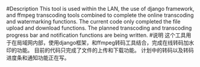 #Description
This tool is used within the LAN, the use of django framework, and ffmpeg transcoding tools combined to complete the online transcoding and watermarking functions.
The current code only completed the file upload and download functions.
The planned transcoding and transcoding progress bar and notification functions are being written.
#说明
这个工具用于在局域网内部，使用django框架，和ffmpeg转码工具结合，完成在线转码加水印的功能。
目前的代码只完成了文件的上传和下载功能。
计划中的转码以及转码进度条和通知功能正在写。
